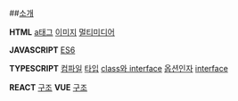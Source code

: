 ##[소개](README.md)

**HTML**
[a태그](list/html/aTag.md)
[이미지](list/html/image.md)
[멀티미디어](list/html/multimedia.md)


**JAVASCRIPT**
[ES6](list/javascript/es6.md)

**TYPESCRIPT**
[컴파일](list/typescript/compile.md)
[타입](list/typescript/type.md)
[class와 interface](list/typescript/classandinterface.md)
[옵션인자](list/typescript/optionpara.md)
[interface](list/typescript/interface.md)

**REACT**
[구조](list/react/structure.md)
**VUE**
[구조](list/vue/structure.md)

